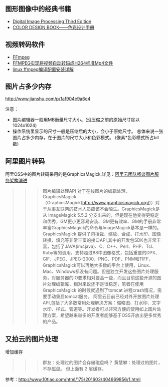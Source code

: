 ## 图形图像中的经典书籍

+ [Digital Image Processing Third Edition](http://web.ipac.caltech.edu/staff/fmasci/home/astro_refs/Digital_Image_Processing_3rdEd_truncated.pdf)
+ [COLOR DESIGN BOOK——色彩设计手册](http://product.dangdang.com/product.aspx?product_id=20449006)

## 视频转码软件

+ [FFmpeg](https://ffmpeg.org/legal.html)
+ [FFMPEG实现将视频自动转码成H264标准Mp4文件](https://yq.aliyun.com/ziliao/149794)
+ [linux ffmpeg编译配置安装详解](https://yq.aliyun.com/ziliao/80761?spm=5176.8246799.blogcont.25.dVDSi2)

## 图片占多少内存

http://www.jianshu.com/p/1af904e9a6e4

注意：

*    图片编辑器一般用MB衡量尺寸大小。(没压缩之前的原始尺寸除以1024x1024)
*    操作系统里显示的尺寸一般是压缩后的大小，会小于原始尺寸。
总体来说一张图片占多少内存，在于图片的尺寸大小和色彩模式。 (像素*色彩模式所占bit数)

## 阿里图片转码

阿里OSS中的图片转码采用的是GraphicsMagick,详见：[阿里云团队畅谈图片服务架构演进](http://blog.csdn.net/yechaodechuntian/article/details/38041901)

>>>图片编辑处理API
对于在线图片的编辑处理，GraphicsMagick（GraphicsMagick(http://www.graphicsmagick.org/)）对于从事互联网的技术人员应该不会陌生。GraphicsMagick是从 ImageMagick 5.5.2 分支出来的，但是现在他变得更稳定和优秀，GM更小更容易安装、GM更有效率、GM的手册非常丰富GraphicsMagick的命令与ImageMagick基本是一样的。
GraphicsMagick 提供了包括裁、缩放、合成、打水印、图像转换、填充等非常丰富的接口API,其中的开发包SDK也非常丰富，包括了JAVA(im4java)、C、C++、Perl、PHP、Tcl、Ruby等的调用，支持超过88中图像格式，包括重要的DPX、GIF、JPEG、JPEG-2000、PNG、PDF、PNM和TIFF，GraphicsMagick可以再绝大多数的平台上使用，Linux、Mac、Windows都没有问题。但是独立开发这些图片处理服务，对服务器的IO要求相对要高一些，而且目前这些开源的图片处理编辑库，相对来说还不是很稳定，笔者在使用GraphicsMagick 的时候就遇到了tomcat 进程crash情况，需要手动重启tomcat服务。
阿里云目前已经对外开放图片处理API,包括了大多数常用处理解决方案：缩略图、打水印、文字水印、样式、管道等。开发者可以非常方便的使用如上图片处理方案，希望越来越多的开发者能够基于OSS开放出更多优秀的产品。

## 又拍云的图片处理

增加缓存

>>>群友：处理过的图片会存储磁盘吗？
黄慧攀：处理过的图片，不存磁盘。 但上面有 2 层缓存。

参考：http://www.10tiao.com/html/175/201603/404669856/1.html
